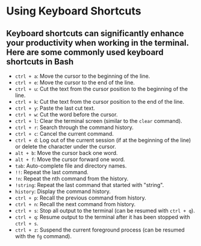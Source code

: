 # Using Keyboard Shortcuts

## Keyboard shortcuts can significantly enhance your productivity when working in the terminal. Here are some commonly used keyboard shortcuts in Bash

- `ctrl + a`: Move the cursor to the beginning of the line.
- `ctrl + e`: Move the cursor to the end of the line.
- `ctrl + u`: Cut the text from the cursor position to the beginning of the line.
- `ctrl + k`: Cut the text from the cursor position to the end of the line.
- `ctrl + y`: Paste the last cut text.
- `ctrl + w`: Cut the word before the cursor.
- `ctrl + l`: Clear the terminal screen (similar to the `clear` command).
- `ctrl + r`: Search through the command history.
- `ctrl + c`: Cancel the current command.
- `ctrl + d`: Log out of the current session (if at the beginning of the line) or delete the character under the cursor.
- `alt + b`: Move the cursor back one word.
- `alt + f`: Move the cursor forward one word.
- `tab`: Auto-complete file and directory names.
- `!!`: Repeat the last command.
- `!n`: Repeat the nth command from the history.
- `!string`: Repeat the last command that started with "string".
- `history`: Display the command history.
- `ctrl + p`: Recall the previous command from history.
- `ctrl + n`: Recall the next command from history.
- `ctrl + s`: Stop all output to the terminal (can be resumed with `ctrl + q`).
- `ctrl + q`: Resume output to the terminal after it has been stopped with `ctrl + s`.
- `ctrl + z`: Suspend the current foreground process (can be resumed with the `fg` command).
